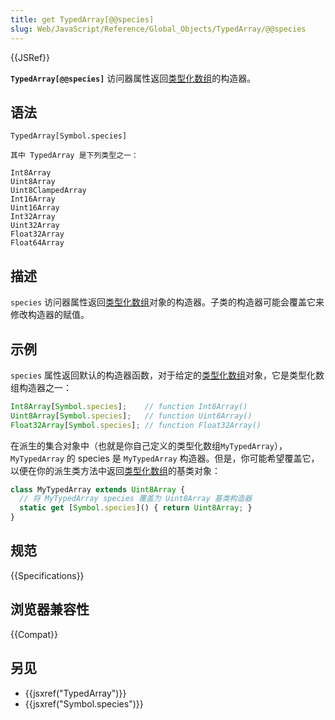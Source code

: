 ```yaml
---
title: get TypedArray[@@species]
slug: Web/JavaScript/Reference/Global_Objects/TypedArray/@@species
---
```


{{JSRef}}

**`TypedArray[@@species]`** 访问器属性返回[类型化数组](/zh-CN/docs/Web/JavaScript/Reference/Global_Objects/TypedArray#TypedArray_objects)的构造器。

## 语法

```plain
TypedArray[Symbol.species]

其中 TypedArray 是下列类型之一：

Int8Array
Uint8Array
Uint8ClampedArray
Int16Array
Uint16Array
Int32Array
Uint32Array
Float32Array
Float64Array
```

## 描述

`species` 访问器属性返回[类型化数组](/zh-CN/docs/Web/JavaScript/Reference/Global_Objects/TypedArray#TypedArray_objects)对象的构造器。子类的构造器可能会覆盖它来修改构造器的赋值。

## 示例

`species` 属性返回默认的构造器函数，对于给定的[类型化数组](/zh-CN/docs/Web/JavaScript/Reference/Global_Objects/TypedArray#TypedArray_objects)对象，它是类型化数组构造器之一：

```js
Int8Array[Symbol.species];    // function Int8Array()
Uint8Array[Symbol.species];   // function Uint8Array()
Float32Array[Symbol.species]; // function Float32Array()
```

在派生的集合对象中（也就是你自己定义的类型化数组`MyTypedArray`）， `MyTypedArray` 的 species 是 `MyTypedArray` 构造器。但是，你可能希望覆盖它，以便在你的派生类方法中返回[类型化数组](/zh-CN/docs/Web/JavaScript/Reference/Global_Objects/TypedArray#TypedArray_objects)的基类对象：

```js
class MyTypedArray extends Uint8Array {
  // 将 MyTypedArray species 覆盖为 Uint8Array 基类构造器
  static get [Symbol.species]() { return Uint8Array; }
}
```

## 规范

{{Specifications}}

## 浏览器兼容性

{{Compat}}

## 另见

- {{jsxref("TypedArray")}}
- {{jsxref("Symbol.species")}}
